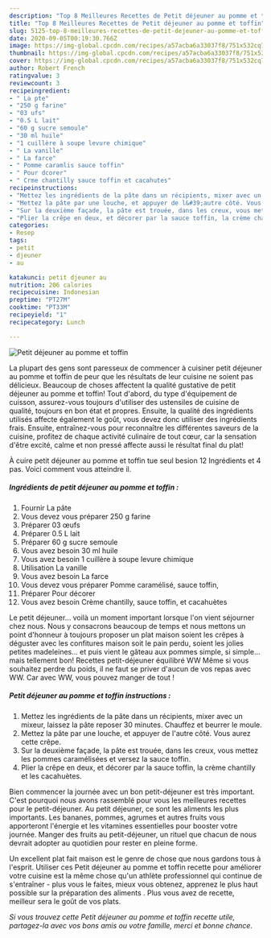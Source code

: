 ```yaml
---
description: "Top 8 Meilleures Recettes de Petit déjeuner au pomme et toffin"
title: "Top 8 Meilleures Recettes de Petit déjeuner au pomme et toffin"
slug: 5125-top-8-meilleures-recettes-de-petit-dejeuner-au-pomme-et-toffin
date: 2020-09-05T00:19:30.766Z
image: https://img-global.cpcdn.com/recipes/a57acba6a33037f8/751x532cq70/petit-dejeuner-au-pomme-et-toffin-photo-principale-de-la-recette.jpg
thumbnail: https://img-global.cpcdn.com/recipes/a57acba6a33037f8/751x532cq70/petit-dejeuner-au-pomme-et-toffin-photo-principale-de-la-recette.jpg
cover: https://img-global.cpcdn.com/recipes/a57acba6a33037f8/751x532cq70/petit-dejeuner-au-pomme-et-toffin-photo-principale-de-la-recette.jpg
author: Robert French
ratingvalue: 3
reviewcount: 3
recipeingredient:
- " La pte"
- "250 g farine"
- "03 ufs"
- "0.5 L lait"
- "60 g sucre semoule"
- "30 ml huile"
- "1 cuillère à soupe levure chimique"
- " La vanille"
- " La farce"
- " Pomme caramlis sauce toffin"
- " Pour dcorer"
- " Crme chantilly sauce toffin et cacahutes"
recipeinstructions:
- "Mettez les ingrédients de la pâte dans un récipients, mixer avec un mixeur, laissez la pâte reposer 30 minutes. Chauffez et beurrer le moule."
- "Mettez la pâte par une louche, et appuyer de l&#39;autre côté. Vous aurez cette crêpe."
- "Sur la deuxième façade, la pâte est trouée, dans les creux, vous mettez les pommes caramélisées et versez la sauce toffin."
- "Plier la crêpe en deux, et décorer par la sauce toffin, la crème chantilly et les cacahuètes."
categories:
- Resep
tags:
- petit
- djeuner
- au

katakunci: petit djeuner au 
nutrition: 206 calories
recipecuisine: Indonesian
preptime: "PT27M"
cooktime: "PT33M"
recipeyield: "1"
recipecategory: Lunch

---
```



![Petit déjeuner au pomme et toffin](https://img-global.cpcdn.com/recipes/a57acba6a33037f8/751x532cq70/petit-dejeuner-au-pomme-et-toffin-photo-principale-de-la-recette.jpg)

La plupart des gens sont paresseux de commencer à cuisiner petit déjeuner au pomme et toffin de peur que les résultats de leur cuisine ne soient pas délicieux. Beaucoup de choses affectent la qualité gustative de petit déjeuner au pomme et toffin! Tout d'abord, du type d'équipement de cuisson, assurez-vous toujours d'utiliser des ustensiles de cuisine de qualité, toujours en bon état et propres. Ensuite, la qualité des ingrédients utilisés affecte également le goût, vous devez donc utiliser des ingrédients frais. Ensuite, entraînez-vous pour reconnaître les différentes saveurs de la cuisine, profitez de chaque activité culinaire de tout cœur, car la sensation d'être excité, calme et non pressé affecte aussi le résultat final du plat!

<!--inarticleads1-->

À cuire petit déjeuner au pomme et toffin tue seul besion 12 Ingrédients et 4 pas. Voici comment vous atteindre il.

##### Ingrédients de petit déjeuner au pomme et toffin :

1. Fournir  La pâte
1. Vous devez vous préparer 250 g farine
1. Préparer 03 œufs
1. Préparer 0.5 L lait
1. Préparer 60 g sucre semoule
1. Vous avez besoin 30 ml huile
1. Vous avez besoin 1 cuillère à soupe levure chimique
1. Utilisation  La vanille
1. Vous avez besoin  La farce
1. Vous devez vous préparer  Pomme caramélisé, sauce toffin,
1. Préparer  Pour décorer
1. Vous avez besoin  Crème chantilly, sauce toffin, et cacahuètes


Le petit déjeuner… voilà un moment important lorsque l&#39;on vient séjourner chez nous. Nous y consacrons beaucoup de temps et nous mettons un point d&#39;honneur à toujours proposer un plat maison soient les crêpes à déguster avec les confitures maison soit le pain perdu, soient les jolies petites madeleines… et puis vient le gâteau aux pommes simple, si simple… mais tellement bon! Recettes petit-déjeuner équilibré WW Même si vous souhaitez perdre du poids, il ne faut se priver d&#39;aucun de vos repas avec WW. Car avec WW, vous pouvez manger de tout ! 

<!--inarticleads2-->

##### Petit déjeuner au pomme et toffin instructions :

1. Mettez les ingrédients de la pâte dans un récipients, mixer avec un mixeur, laissez la pâte reposer 30 minutes. Chauffez et beurrer le moule.
1. Mettez la pâte par une louche, et appuyer de l&#39;autre côté. Vous aurez cette crêpe.
1. Sur la deuxième façade, la pâte est trouée, dans les creux, vous mettez les pommes caramélisées et versez la sauce toffin.
1. Plier la crêpe en deux, et décorer par la sauce toffin, la crème chantilly et les cacahuètes.


Bien commencer la journée avec un bon petit-déjeuner est très important. C&#39;est pourquoi nous avons rassemblé pour vous les meilleures recettes pour le petit-déjeuner. Au petit déjeuner, ce sont les aliments les plus importants. Les bananes, pommes, agrumes et autres fruits vous apporteront l&#39;énergie et les vitamines essentielles pour booster votre journée. Manger des fruits au petit-déjeuner, un rituel que chacun de nous devrait adopter au quotidien pour rester en pleine forme. 

<!--inarticleads1-->

<p>
Un excellent plat fait maison est le genre de chose que nous gardons tous à l'esprit. Utiliser ces Petit déjeuner au pomme et toffin recette pour améliorer votre cuisine est la même chose qu'un athlète professionnel qui continue de s'entraîner - plus vous le faites, mieux vous obtenez, apprenez le plus haut possible sur la préparation des aliments . Plus vous avez de recette, meilleur sera le goût de vos plats.
</p>

<p>
<i>Si vous trouvez cette Petit déjeuner au pomme et toffin recette utile, partagez-la avec vos bons amis ou votre famille, merci et bonne chance.</i>
</p>
